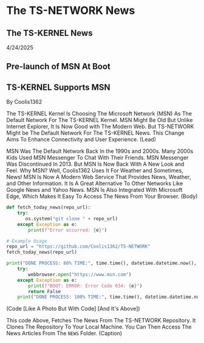 # The TS-NETWORK News

## The TS-KERNEL News

4/24/2025

## Pre-launch of MSN At Boot

## TS-KERNEL Supports MSN

By Coolis1362

The TS-KERNEL Kernel Is Choosing The Microsoft Network (MSN) As The Default Network For The TS-KERNEL Kernel. MSN Might Be Old But Unlike Internet Explorer, It Is Now Good with The Modern Web. But TS-NETWORK Might be The Default Network For The TS-KERNEL News. This Change Aims To Enhance Connectivity and User Experience. (Lead)

MSN Was The Default Network Back In the 1990s and 2000s. Many 2000s Kids Used MSN Messenger To Chat With Their Friends. MSN Messenger Was Discontinued In 2013. But MSN Is Now Back With A New Look and Feel. Why MSN? Well, Coolis1362 Uses It For Weather and Sometimes, News!
MSN Is Now A Modern Web Service That Provides News, Weather, and Other Information. It Is A Great Alternative To Other Networks Like Google News and Yahoo News. MSN Is Also Integrated With Microsoft Edge, Which Makes It Easy To Access The News From Your Browser. (Body)

```python
def fetch_today_news(repo_url):
    try:
       os.system("git clone " + repo_url)
    except Exception as e:
        print(f"Error occurred: {e}")

# Example Usage
repo_url = "https://github.com/Coolis1362/TS-NETWORK"
fetch_today_news(repo_url)
```

```python
print("DONE PROCESS: 80% TIME:", time.time(), datetime.datetime.now(), "BOOTING: Defualt Network (Microsoft Network (MSN))")
    try:
        webbrowser.open("https://www.msn.com")
    except Exception as e:
        print(f"BOOT: ERROR: Error Code 634: {e}")
        return False
    print("DONE PROCESS: 100% TIME:", time.time(), datetime.datetime.now(), "BOOTED: Default Network (Microsoft Network (MSN))")
```

(Code [Like A Photo But With Code] [And It's Above])

This code Above, Fetches The News From The TS-NETWORK Repository. It Clones The Repository To Your Local Machine. You Can Then Access The News Articles From The `NEWS` Folder. (Caption)
